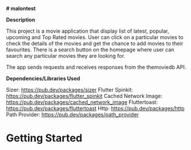 **# malontest**

**Description**

This project is a movie application that display list of latest, popular, upcoming and Top Rated movies. User can click on a particular movies to check the details of the movies and get the chance to add movies to their favourites. There is a search button on the homepage where user can search any particular movies they are looking for.

The app sends requests and receives responses from the themoviedb API.

**Dependencies/Libraries Used**

Sizer: https://pub.dev/packages/sizer
Flutter Spinkit: https://pub.dev/packages/flutter_spinkit
Cached Network Image: https://pub.dev/packages/cached_network_image
Fluttertoast: https://pub.dev/packages/fluttertoast
Http: https://pub.dev/packages/http
Path Provider: https://pub.dev/packages/path_provider


# **Getting Started**

